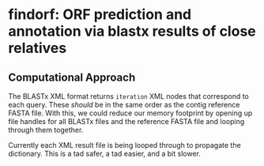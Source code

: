 # findorf: ORF prediction and annotation via blastx results of close relatives

## Computational Approach

The BLASTx XML format returns `iteration` XML nodes that correspond to
each query. These *should* be in the same order as the contig
reference FASTA file. With this, we could reduce our memory footprint
by opening up file handles for all BLASTx files and the reference
FASTA file and looping through them together.

Currently each XML result file is being looped through to propagate
the dictionary. This is a tad safer, a tad easier, and a bit slower.